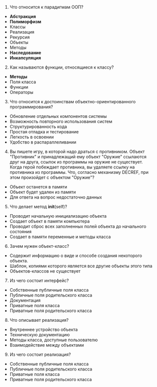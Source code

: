 1. Что относится к парадигмам ООП?
 * **Абстракция**
 * **Полиморфизм**
 * Классы
 * Реализация
 * Рекурсия
 * Объекты
 * Методы
 * **Наследование**
 * **Инкапсуляция**
2. Как называются функции, относящиеся к классу?
 * **Методы**
 * Поля класса
 * Функции
 * Операторы
3. Что относится к достоинствам объектно-ориентированного программирования?
 * Обновление отдельных компонентов системы
 * Возможность повторного использования систем
 * Структурированность кода
 * Простая отладка и тестирование
 * Легкость в освоении
 * Удобство в распараллеливании
4. Вы пишете игру, в которой надо драться с противником. 
Объект "Противник"  и принадлежащий ему объект "Оружие" ссылаются друг на друга, ссылок из программы на оружие не существует. 
Когда герой побеждает противника, вы удаляете ссылку на противника из программы. Что, согласно механизму DECREF, при этом произойдет с объектом "Оружие"?
 * Объект останется в памяти
 * Объект будет удален из памяти
 * Для ответа на вопрос недостаточно данных
5. Что делает метод __init__(self)?
 * Проводит начальную инициализацию объекта
 * Создает объект в памяти компьютера
 * Проводит сброс всех заполненных полей объекта до начального состояния
 * Создает в памяти переменные и методы класса
6. Зачем нужен объект-класс?
 * Содержит информацию о виде и способе создания некоторого объекта.
 * Шаблон, копиями которого является все другие объекты этого типа
 * Объектов-классов не существует
7. Из чего состоит интерфейс?
 * Собственные публичные поля класса
 * Публичные поля родительского класса
 * Документация
 * Приватные поля класса
 * Приватные поля родительского класса
8. Что описывает реализация?
 * Внутреннее устройство объекта
 * Техническую документацию
 * Методы класса, доступные пользователю
 * Взаимодействие между объектами
9. Из чего состоит реализация?
 * Собственные публичные поля класса
 * Публичные поля родительского класса
 * Приватные поля класса
 * Приватные поля родительского класса
